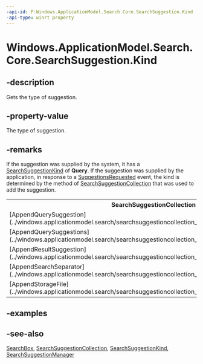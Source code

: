 ```yaml
---
-api-id: P:Windows.ApplicationModel.Search.Core.SearchSuggestion.Kind
-api-type: winrt property
---
```


<!-- Property syntax
public Windows.ApplicationModel.Search.Core.SearchSuggestionKind Kind { get; }
-->

# Windows.ApplicationModel.Search.Core.SearchSuggestion.Kind

## -description
Gets the type of suggestion.

## -property-value
The type of suggestion.

## -remarks
If the suggestion was supplied by the system, it has a [SearchSuggestionKind](searchsuggestionkind.md) of **Query**. If the suggestion was supplied by the application, in response to a [SuggestionsRequested](searchsuggestionmanager_suggestionsrequested.md) event, the kind is determined by the method of [SearchSuggestionCollection](../windows.applicationmodel.search/searchsuggestioncollection.md) that was used to add the suggestion.

<table>
   <tr><th>SearchSuggestionCollection method</th><th>SearchSuggestionKind</th></tr>
   <tr><td>[AppendQuerySuggestion](../windows.applicationmodel.search/searchsuggestioncollection_appendquerysuggestion_1406009690.md)</td><td>**Query**</td></tr>
   <tr><td>[AppendQuerySuggestions](../windows.applicationmodel.search/searchsuggestioncollection_appendquerysuggestions_81953608.md)</td><td>**Query**</td></tr>
   <tr><td>[AppendResultSuggestion](../windows.applicationmodel.search/searchsuggestioncollection_appendresultsuggestion_603544202.md)</td><td>**Result**</td></tr>
   <tr><td>[AppendSearchSeparator](../windows.applicationmodel.search/searchsuggestioncollection_appendsearchseparator_842802100.md)</td><td>**Separator**</td></tr>
   <tr><td>[AppendStorageFile](../windows.applicationmodel.search/searchsuggestioncollection_appendstoragefilesuggestion.md)</td><td>**StorageFile**</td></tr>
</table>

## -examples

## -see-also
[SearchBox](../windows.ui.xaml.controls/searchbox.md), [SearchSuggestionCollection](../windows.applicationmodel.search/searchsuggestioncollection.md), [SearchSuggestionKind](searchsuggestionkind.md), [SearchSuggestionManager](searchsuggestionmanager.md)